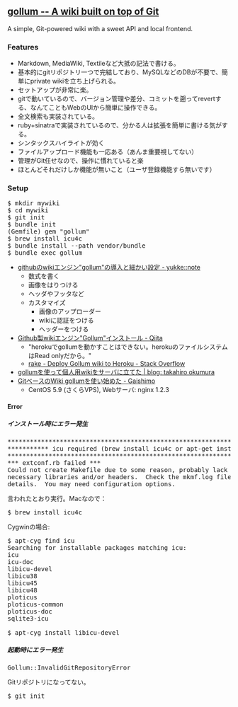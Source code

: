 ## [gollum -- A wiki built on top of Git](https://github.com/gollum/gollum)

A simple, Git-powered wiki with a sweet API and local frontend.

### Features
* Markdown, MediaWiki, Textileなど大抵の記法で書ける。
* 基本的にgitリポジトリ一つで完結しており、MySQLなどのDBが不要で、簡単にprivate wikiを立ち上げられる。
* セットアップが非常に楽。
* gitで動いているので、バージョン管理や差分、コミットを遡ってrevertする、なんてこともWebのUIから簡単に操作できる。
* 全文検索も実装されている。
* ruby+sinatraで実装されているので、分かる人は拡張を簡単に書ける気がする。
* シンタックスハイライトが効く
* ファイルアップロード機能も一応ある（あんま重要視してない）
* 管理がGit任せなので、操作に慣れていると楽
* ほとんどそれだけしか機能が無いこと（ユーザ登録機能すら無いです）

### Setup

<pre>
$ mkdir mywiki
$ cd mywiki
$ git init
$ bundle init
(Gemfile) gem "gollum"
$ brew install icu4c
$ bundle install --path vendor/bundle
$ bundle exec gollum
</pre>

* [githubのwikiエンジン"gollum"の導入と細かい設定 - yukke::note](http://yukke.hateblo.jp/entry/2013/05/02/224859)
    * 数式を書く
    * 画像をはりつける
    * ヘッダやフッタなど
    * カスタマイズ
        * 画像のアップローダー
        * wikiに認証をつける
        * ヘッダーをつける
* [Github製wikiエンジン"Gollum"インストール - Qiita](http://qiita.com/urunru@github/items/d4708bca0b70009856ec)
    * "herokuでgollumを動かすことはできない。herokuのファイルシステムはRead onlyだから。"
    * [rake - Deploy Gollum wiki to Heroku - Stack Overflow](http://stackoverflow.com/questions/4047999/deploy-gollum-wiki-to-heroku)
* [gollumを使って個人用wikiをサーバに立てた | blog: takahiro okumura](http://blog.hifumi.info/2014/02/02/my-wiki-powered-by-gollum/)
* [GitベースのWiki gollumを使い始めた - Gaishimo](http://gaishimo.hatenablog.com/entry/2013/01/27/234300)
    * CentOS 5.9 (さくらVPS), Webサーバ: nginx 1.2.3

#### Error

##### インストール時にエラー発生

<pre>
***************************************************************************************
*********** icu required (brew install icu4c or apt-get install libicu-dev) ***********
***************************************************************************************
*** extconf.rb failed ***
Could not create Makefile due to some reason, probably lack of
necessary libraries and/or headers.  Check the mkmf.log file for more
details.  You may need configuration options.
</pre>

言われたとおり実行。Macなので：

<pre>
$ brew install icu4c
</pre>

Cygwinの場合:

<pre>
$ apt-cyg find icu
Searching for installable packages matching icu:
icu
icu-doc
libicu-devel
libicu38
libicu45
libicu48
ploticus
ploticus-common
ploticus-doc
sqlite3-icu

$ apt-cyg install libicu-devel
</pre>

##### 起動時にエラー発生
<pre>
Gollum::InvalidGitRepositoryError
</pre>
Gitリポジトリになってない。
<pre>
$ git init
</pre>
